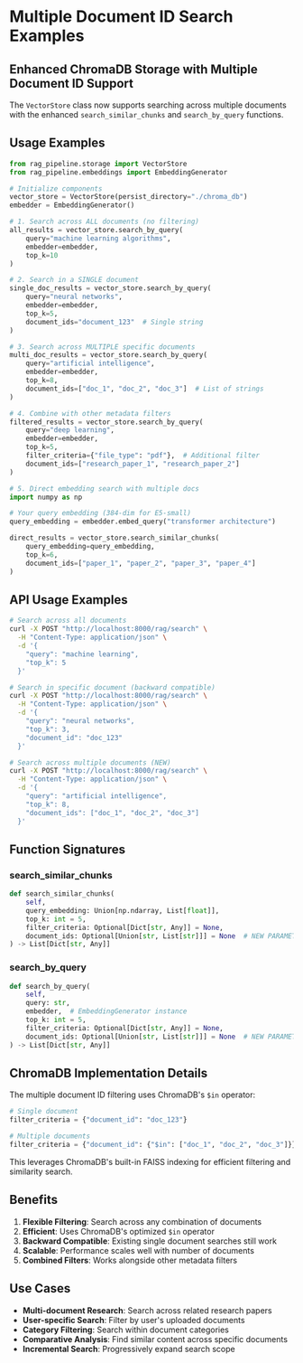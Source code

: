 # Multiple Document ID Search Examples

## Enhanced ChromaDB Storage with Multiple Document ID Support

The `VectorStore` class now supports searching across multiple documents with the enhanced `search_similar_chunks` and `search_by_query` functions.

## Usage Examples

```python
from rag_pipeline.storage import VectorStore
from rag_pipeline.embeddings import EmbeddingGenerator

# Initialize components
vector_store = VectorStore(persist_directory="./chroma_db")
embedder = EmbeddingGenerator()

# 1. Search across ALL documents (no filtering)
all_results = vector_store.search_by_query(
    query="machine learning algorithms",
    embedder=embedder,
    top_k=10
)

# 2. Search in a SINGLE document
single_doc_results = vector_store.search_by_query(
    query="neural networks",
    embedder=embedder,
    top_k=5,
    document_ids="document_123"  # Single string
)

# 3. Search across MULTIPLE specific documents
multi_doc_results = vector_store.search_by_query(
    query="artificial intelligence",
    embedder=embedder,
    top_k=8,
    document_ids=["doc_1", "doc_2", "doc_3"]  # List of strings
)

# 4. Combine with other metadata filters
filtered_results = vector_store.search_by_query(
    query="deep learning",
    embedder=embedder,
    top_k=5,
    filter_criteria={"file_type": "pdf"},  # Additional filter
    document_ids=["research_paper_1", "research_paper_2"]
)

# 5. Direct embedding search with multiple docs
import numpy as np

# Your query embedding (384-dim for E5-small)
query_embedding = embedder.embed_query("transformer architecture")

direct_results = vector_store.search_similar_chunks(
    query_embedding=query_embedding,
    top_k=6,
    document_ids=["paper_1", "paper_2", "paper_3", "paper_4"]
)
```

## API Usage Examples

```bash
# Search across all documents
curl -X POST "http://localhost:8000/rag/search" \
  -H "Content-Type: application/json" \
  -d '{
    "query": "machine learning",
    "top_k": 5
  }'

# Search in specific document (backward compatible)
curl -X POST "http://localhost:8000/rag/search" \
  -H "Content-Type: application/json" \
  -d '{
    "query": "neural networks",
    "top_k": 3,
    "document_id": "doc_123"
  }'

# Search across multiple documents (NEW)
curl -X POST "http://localhost:8000/rag/search" \
  -H "Content-Type: application/json" \
  -d '{
    "query": "artificial intelligence",
    "top_k": 8,
    "document_ids": ["doc_1", "doc_2", "doc_3"]
  }'
```

## Function Signatures

### search_similar_chunks
```python
def search_similar_chunks(
    self, 
    query_embedding: Union[np.ndarray, List[float]], 
    top_k: int = 5,
    filter_criteria: Optional[Dict[str, Any]] = None,
    document_ids: Optional[Union[str, List[str]]] = None  # NEW PARAMETER
) -> List[Dict[str, Any]]
```

### search_by_query
```python
def search_by_query(
    self, 
    query: str, 
    embedder,  # EmbeddingGenerator instance
    top_k: int = 5,
    filter_criteria: Optional[Dict[str, Any]] = None,
    document_ids: Optional[Union[str, List[str]]] = None  # NEW PARAMETER
) -> List[Dict[str, Any]]
```

## ChromaDB Implementation Details

The multiple document ID filtering uses ChromaDB's `$in` operator:

```python
# Single document
filter_criteria = {"document_id": "doc_123"}

# Multiple documents  
filter_criteria = {"document_id": {"$in": ["doc_1", "doc_2", "doc_3"]}}
```

This leverages ChromaDB's built-in FAISS indexing for efficient filtering and similarity search.

## Benefits

1. **Flexible Filtering**: Search across any combination of documents
2. **Efficient**: Uses ChromaDB's optimized `$in` operator
3. **Backward Compatible**: Existing single document searches still work
4. **Scalable**: Performance scales well with number of documents
5. **Combined Filters**: Works alongside other metadata filters

## Use Cases

- **Multi-document Research**: Search across related research papers
- **User-specific Search**: Filter by user's uploaded documents
- **Category Filtering**: Search within document categories
- **Comparative Analysis**: Find similar content across specific documents
- **Incremental Search**: Progressively expand search scope